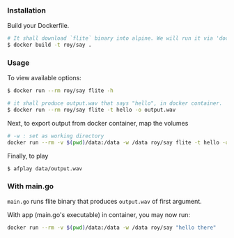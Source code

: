 ### Installation

Build your Dockerfile. 
```sh
# It shall download `flite` binary into alpine. We will run it via 'docer exec'.
$ docker build -t roy/say .
```

### Usage
To view available options:
```sh
$ docker run --rm roy/say flite -h 

# it shall produce output.wav that says "hello", in docker container.
$ docker run --rm roy/say flite -t hello -o output.wav
```

Next, to export output from docker container, map the volumes
```sh
# -w : set as working directory
docker run --rm -v $(pwd)/data:/data -w /data roy/say flite -t hello -o output.wav
```

Finally, to play
```
$ afplay data/output.wav
```

### With main.go

`main.go` runs flite binary that produces `output.wav` of first argument.


With app (main.go's executable) in container, you may now run:
```sh 
docker run --rm -v $(pwd)/data:/data -w /data roy/say "hello there"
```